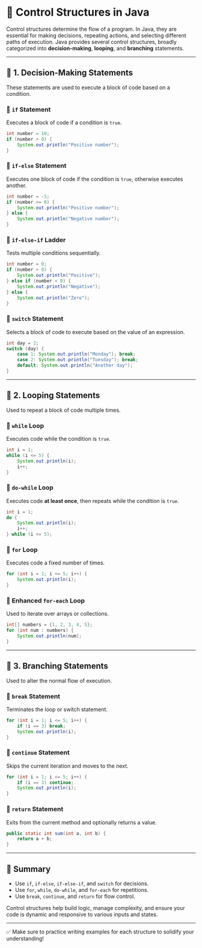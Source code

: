 # 🚦 Control Structures in Java

Control structures determine the flow of a program. In Java, they are essential for making decisions, repeating actions, and selecting different paths of execution. Java provides several control structures, broadly categorized into **decision-making**, **looping**, and **branching** statements.

---

## 📍 1. Decision-Making Statements
These statements are used to execute a block of code based on a condition.

### 🔹 `if` Statement
Executes a block of code if a condition is `true`.

```java
int number = 10;
if (number > 0) {
    System.out.println("Positive number");
}
```

### 🔹 `if-else` Statement
Executes one block of code if the condition is `true`, otherwise executes another.

```java
int number = -5;
if (number >= 0) {
    System.out.println("Positive number");
} else {
    System.out.println("Negative number");
}
```

### 🔹 `if-else-if` Ladder
Tests multiple conditions sequentially.

```java
int number = 0;
if (number > 0) {
    System.out.println("Positive");
} else if (number < 0) {
    System.out.println("Negative");
} else {
    System.out.println("Zero");
}
```

### 🔹 `switch` Statement
Selects a block of code to execute based on the value of an expression.

```java
int day = 2;
switch (day) {
    case 1: System.out.println("Monday"); break;
    case 2: System.out.println("Tuesday"); break;
    default: System.out.println("Another day");
}
```

---

## 🔁 2. Looping Statements
Used to repeat a block of code multiple times.

### 🔹 `while` Loop
Executes code while the condition is `true`.

```java
int i = 1;
while (i <= 5) {
    System.out.println(i);
    i++;
}
```

### 🔹 `do-while` Loop
Executes code **at least once**, then repeats while the condition is `true`.

```java
int i = 1;
do {
    System.out.println(i);
    i++;
} while (i <= 5);
```

### 🔹 `for` Loop
Executes code a fixed number of times.

```java
for (int i = 1; i <= 5; i++) {
    System.out.println(i);
}
```

### 🔹 Enhanced `for-each` Loop
Used to iterate over arrays or collections.

```java
int[] numbers = {1, 2, 3, 4, 5};
for (int num : numbers) {
    System.out.println(num);
}
```

---

## 🧭 3. Branching Statements
Used to alter the normal flow of execution.

### 🔹 `break` Statement
Terminates the loop or switch statement.

```java
for (int i = 1; i <= 5; i++) {
    if (i == 3) break;
    System.out.println(i);
}
```

### 🔹 `continue` Statement
Skips the current iteration and moves to the next.

```java
for (int i = 1; i <= 5; i++) {
    if (i == 3) continue;
    System.out.println(i);
}
```

### 🔹 `return` Statement
Exits from the current method and optionally returns a value.

```java
public static int sum(int a, int b) {
    return a + b;
}
```

---

## 🧠 Summary
- Use `if`, `if-else`, `if-else-if`, and `switch` for decisions.
- Use `for`, `while`, `do-while`, and `for-each` for repetitions.
- Use `break`, `continue`, and `return` for flow control.

Control structures help build logic, manage complexity, and ensure your code is dynamic and responsive to various inputs and states.

---

✅ Make sure to practice writing examples for each structure to solidify your understanding!

